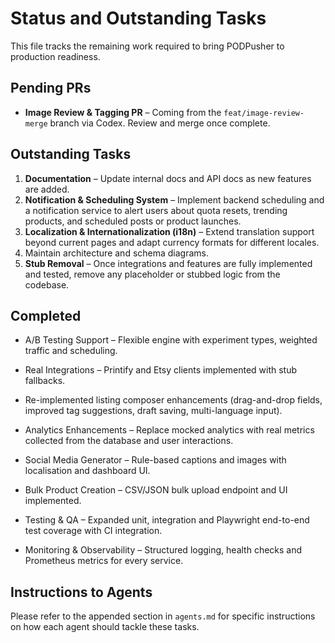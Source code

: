 # Status and Outstanding Tasks

This file tracks the remaining work required to bring PODPusher to production readiness.

## Pending PRs

- **Image Review & Tagging PR** – Coming from the `feat/image-review-merge` branch via Codex. Review and merge once complete.

## Outstanding Tasks

1. **Documentation** – Update internal docs and API docs as new features are added.
2. **Notification & Scheduling System** – Implement backend scheduling and a notification service to alert users about quota resets, trending products, and scheduled posts or product launches.
3. **Localization & Internationalization (i18n)** – Extend translation support beyond current pages and adapt currency formats for different locales.
4. Maintain architecture and schema diagrams.
5. **Stub Removal** – Once integrations and features are fully implemented and tested, remove any placeholder or stubbed logic from the codebase.

## Completed
- A/B Testing Support – Flexible engine with experiment types, weighted traffic and scheduling.
- Real Integrations – Printify and Etsy clients implemented with stub fallbacks.

- Re-implemented listing composer enhancements (drag-and-drop fields, improved tag suggestions, draft saving, multi-language input).
- Analytics Enhancements – Replace mocked analytics with real metrics collected from the database and user interactions.
- Social Media Generator – Rule-based captions and images with localisation and dashboard UI.
- Bulk Product Creation – CSV/JSON bulk upload endpoint and UI implemented.
- Testing & QA – Expanded unit, integration and Playwright end-to-end test coverage with CI integration.
- Monitoring & Observability – Structured logging, health checks and Prometheus metrics for every service.

## Instructions to Agents

Please refer to the appended section in `agents.md` for specific instructions on how each agent should tackle these tasks.